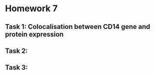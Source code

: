 # Homework 7

## Task 1: Colocalisation between CD14 gene and protein expression
## Task 2: 
## Task 3:
<!--stackedit_data:
eyJoaXN0b3J5IjpbLTE1Mjc4MjUwMDFdfQ==
-->